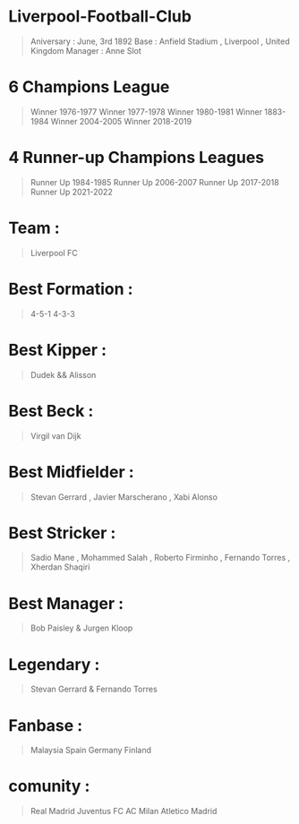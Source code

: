 # Liverpool-Football-Club
> Aniversary : June, 3rd 1892
> Base : Anfield Stadium , Liverpool , United Kingdom
> Manager : Anne Slot

# 6 Champions League
  > Winner 1976-1977
  > Winner 1977-1978
  > Winner 1980-1981
  > Winner 1883-1984
  > Winner 2004-2005
  > Winner 2018-2019

# 4 Runner-up Champions Leagues
   > Runner Up 1984-1985
   > Runner Up 2006-2007
   > Runner Up 2017-2018
   > Runner Up 2021-2022



# Team :
  > Liverpool FC 
# Best Formation :
  > 4-5-1
  > 4-3-3 
# Best Kipper :
  > Dudek && Alisson 
# Best Beck :
  > Virgil van Dijk 
# Best Midfielder : 
  > Stevan Gerrard , Javier Marscherano , Xabi Alonso
# Best Stricker :
  > Sadio Mane , Mohammed Salah , Roberto Firminho , Fernando Torres , Xherdan Shaqiri
# Best Manager : 
  > Bob Paisley & Jurgen Kloop 
# Legendary :
  > Stevan Gerrard & Fernando Torres 
# Fanbase : 
  > Malaysia
  > Spain
  > Germany
  > Finland
# comunity :
  > Real Madrid
  > Juventus FC
  > AC Milan
  > Atletico Madrid
